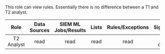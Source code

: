 This role can view rules. Essentially there is no difference between a T1 and T2 analyst.


|    Role    | Data Sources | SIEM ML Jobs/Results | Lists | Rules/Exceptions |  Signals/Alerts  |
| :--------: | :----------: | :------------------: | :---: | :--------------: | :--------------: |
| T2 Analyst |     read     |         read         | read  |       read       | read, create_doc |
